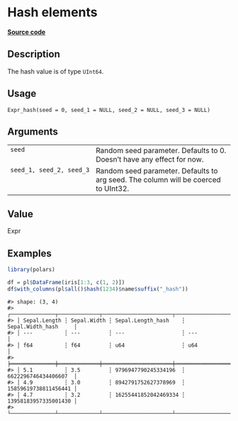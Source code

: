 

# Hash elements

[**Source code**](https://github.com/pola-rs/r-polars/tree/main/R/expr__expr.R#L2251)

## Description

The hash value is of type <code>UInt64</code>.

## Usage

<pre><code class='language-R'>Expr_hash(seed = 0, seed_1 = NULL, seed_2 = NULL, seed_3 = NULL)
</code></pre>

## Arguments

<table>
<tr>
<td style="white-space: nowrap; font-family: monospace; vertical-align: top">
<code id="Expr_hash_:_seed">seed</code>
</td>
<td>
Random seed parameter. Defaults to 0. Doesn’t have any effect for now.
</td>
</tr>
<tr>
<td style="white-space: nowrap; font-family: monospace; vertical-align: top">
<code id="Expr_hash_:_seed_1">seed_1</code>,
<code id="Expr_hash_:_seed_2">seed_2</code>,
<code id="Expr_hash_:_seed_3">seed_3</code>
</td>
<td>
Random seed parameter. Defaults to arg seed. The column will be coerced
to UInt32.
</td>
</tr>
</table>

## Value

Expr

## Examples

``` r
library(polars)

df = pl$DataFrame(iris[1:3, c(1, 2)])
df$with_columns(pl$all()$hash(1234)$name$suffix("_hash"))
```

    #> shape: (3, 4)
    #> ┌──────────────┬─────────────┬──────────────────────┬──────────────────────┐
    #> │ Sepal.Length ┆ Sepal.Width ┆ Sepal.Length_hash    ┆ Sepal.Width_hash     │
    #> │ ---          ┆ ---         ┆ ---                  ┆ ---                  │
    #> │ f64          ┆ f64         ┆ u64                  ┆ u64                  │
    #> ╞══════════════╪═════════════╪══════════════════════╪══════════════════════╡
    #> │ 5.1          ┆ 3.5         ┆ 9796947790245334196  ┆ 6622296746434406607  │
    #> │ 4.9          ┆ 3.0         ┆ 8942791752627378969  ┆ 15859619738811456441 │
    #> │ 4.7          ┆ 3.2         ┆ 16255441852042469334 ┆ 13958183957335001430 │
    #> └──────────────┴─────────────┴──────────────────────┴──────────────────────┘
